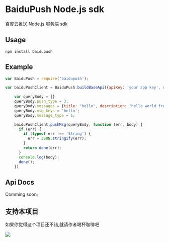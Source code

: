 BaiduPush Node.js sdk
======================
百度云推送 Node.js 服务端 sdk
## Usage

```
npm install baidupush
```

## Example

``` js
var BaiduPush = require('baidupush');

var baiduPushClient = BaiduPush.buildBaseApi({apiKey: 'your app key', secretKey: 'your secret key'});

    var queryBody = {}
    queryBody.push_type = 3;
    queryBody.messages = {title: "hello", description: "hello world from push msg"};
    queryBody.msg_keys = 'hello';
    queryBody.message_type = 1;

    baiduPushClient.pushMsg(queryBody, function (err, body) {
      if (err) {
        if (typeof err !== 'String') {
          err = JSON.stringify(err);
        }
        return done(err);
      }
      console.log(body);
      done();
    })
```

## Api Docs

Comming soon;

## 支持本项目
如果你觉得这个项目还不错,就请作者喝杯咖啡吧

[![](http://blog.gfdsa.net/img/pay_encourage.png)](http://me.alipay.com/youxilua)
